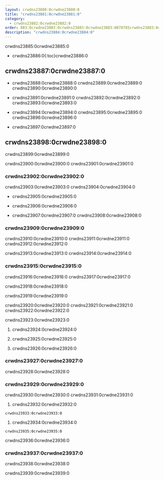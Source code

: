 ```yaml
---
layout: crwdns23880:0crwdne23880:0
title: "crwdns23881:0crwdne23881:0"
category:
  - crwdns23882:0crwdne23882:0
order: 883:0crwdne23883:0crwdns23883:0crwdne23883:0878785crwdns23883:0crwdne23883:0
description: "crwdns23884:0crwdne23884:0"
---
```

crwdns23885:0crwdne23885:0

- crwdns23886:0{:toc}crwdne23886:0

## crwdns23887:0crwdne23887:0

- crwdns23888:0crwdne23888:0 crwdns23889:0crwdne23889:0 crwdns23890:0crwdne23890:0

- crwdns23891:0crwdne23891:0 crwdns23892:0crwdne23892:0 crwdns23893:0crwdne23893:0

- crwdns23894:0crwdne23894:0 crwdns23895:0crwdne23895:0 crwdns23896:0crwdne23896:0

- crwdns23897:0crwdne23897:0

## crwdns23898:0crwdne23898:0

crwdns23899:0crwdne23899:0

crwdns23900:0crwdne23900:0 crwdns23901:0crwdne23901:0

### crwdns23902:0crwdne23902:0

crwdns23903:0crwdne23903:0 crwdns23904:0crwdne23904:0

- crwdns23905:0crwdne23905:0

- crwdns23906:0crwdne23906:0

- crwdns23907:0crwdne23907:0 crwdns23908:0crwdne23908:0

### crwdns23909:0crwdne23909:0

crwdns23910:0crwdne23910:0 crwdns23911:0crwdne23911:0 crwdns23912:0crwdne23912:0

crwdns23913:0crwdne23913:0 crwdns23914:0crwdne23914:0

### crwdns23915:0crwdne23915:0

crwdns23916:0crwdne23916:0 crwdns23917:0crwdne23917:0

crwdns23918:0crwdne23918:0

crwdns23919:0crwdne23919:0

crwdns23920:0crwdne23920:0 crwdns23921:0crwdne23921:0 crwdns23922:0crwdne23922:0

crwdns23923:0crwdne23923:0

1. crwdns23924:0crwdne23924:0

2. crwdns23925:0crwdne23925:0

3. crwdns23926:0crwdne23926:0

<!---
## Scaling the Nomad Cluster
Nomad itself does not provide a scaling method for cluster, so you must implement one. This section provides basic operations regarding scaling a cluster.
--->

### crwdns23927:0crwdne23927:0

crwdns23928:0crwdne23928:0

<!--- 
commenting until we have non-aws installations?
Scaling up Nomad cluster is very straightforward. To scale up, you need to register new Nomad clients into the cluster. If a Nomad client knows the IP addresses of Nomad servers, then the client can register to the cluster automatically.
HashiCorp recommends using Consul or other service discovery mechanisms to make this more robust in production. For more information, see the following pages in the official documentation for [Clustering](https://www.nomadproject.io/intro/getting-started/cluster.html), [Service Discovery](https://www.nomadproject.io/docs/service-discovery/index.html), and [Consul Integration](https://www.nomadproject.io/docs/agent/configuration/consul.html).
--->

### crwdns23929:0crwdne23929:0

crwdns23930:0crwdne23930:0 crwdns23931:0crwdne23931:0

1. crwdns23932:0crwdne23932:0

`crwdns23933:0crwdne23933:0`

1. crwdns23934:0crwdne23934:0

`crwdns23935:0crwdne23935:0`

crwdns23936:0crwdne23936:0

### crwdns23937:0crwdne23937:0

crwdns23938:0crwdne23938:0

crwdns23939:0crwdne23939:0